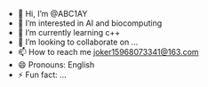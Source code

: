 - 👋 Hi, I’m @ABC1AY
- 👀 I’m interested in AI and biocomputing
- 🌱 I’m currently learning c++ 
- 💞️ I’m looking to collaborate on ...
- 📫 How to reach me joker15968073341@163.com
- 😄 Pronouns: English
- ⚡ Fun fact: ...

<!---
ABC1AY/ABC1AY is a ✨ special ✨ repository because its `README.md` (this file) appears on your GitHub profile.
You can click the Preview link to take a look at your changes.
--->
